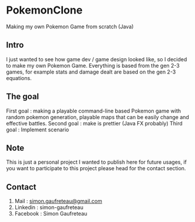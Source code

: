 # PokemonClone
Making my own Pokemon Game from scratch (Java)

## Intro
I just wanted to see how game dev / game design looked like, so I decided to make my own Pokemon Game.
Everything is based from the gen 2-3 games, for example stats and damage dealt are based on the gen 2-3 equations.

## The goal
First goal : making a playable command-line based Pokemon game with random pokemon generation, playable maps that can be easily change and effective battles.
Second goal : make is prettier (Java FX probably)
Third goal : Implement scenario

## Note
This is just a personal project I wanted to publish here for future usages, if you want to participate to this project please head for the contact section.

## Contact
1. Mail : simon.gaufreteau@gmail.com
2. Linkedin : simon-gaufreteau
3. Facebook : Simon Gaufreteau
